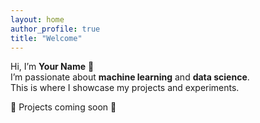 ```yaml
---
layout: home
author_profile: true
title: "Welcome"
---
```


Hi, I’m **Your Name** 👋  
I’m passionate about **machine learning** and **data science**.  
This is where I showcase my projects and experiments.

🚧 Projects coming soon 🚧
